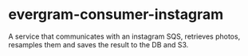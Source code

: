 # evergram-consumer-instagram
A service that communicates with an instagram SQS, retrieves photos, resamples them and saves the result to the DB and S3.
